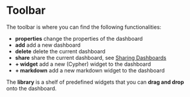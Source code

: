 
# Toolbar

The toolbar is where you can find the following functionalities:

- **properties** change the properties of the dashboard
- **add** add a new dashboard
- **delete** delete the current dashboard
- **share** share the current dashboard, see [Sharing Dashboards](/dashboards/sharing.md)
- **+ widget** add a new (Cypher) widget to the dashboard
- **+ markdown** add a new markdown widget to the dashboard

The **library** is a shelf of predefined widgets that you can **drag and drop** onto the dashboard. 

